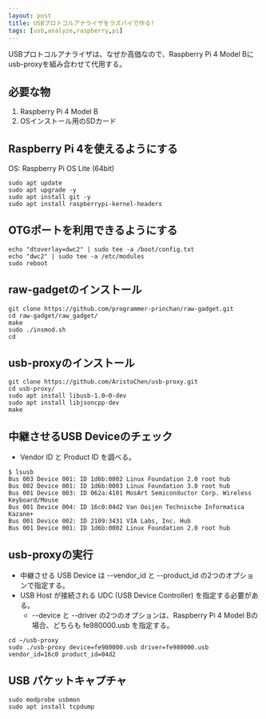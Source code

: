 ```yaml
---
layout: post
title: USBプロトコルアナライザをラズパイで作る!
tags: [usb,analyze,raspberry,pi]
---
```


USBプロトコルアナライザは、なぜか高価なので、Raspberry Pi 4 Model Bにusb-proxyを組み合わせて代用する。

## 必要な物

1. Raspberry Pi 4 Model B
2. OSインストール用のSDカード

## Raspberry Pi 4を使えるようにする

OS: Raspberry Pi OS Lite (64bit) 

```
sudo apt update
sudo apt upgrade -y
sudo apt install git -y
sudo apt install raspberrypi-kernel-headers
```

## OTGポートを利用できるようにする

```
echo "dtoverlay=dwc2" | sudo tee -a /boot/config.txt
echo "dwc2" | sudo tee -a /etc/modules
sudo reboot
```

## raw-gadgetのインストール

```
git clone https://github.com/programmer-princhan/raw-gadget.git
cd raw-gadget/raw_gadget/
make
sudo ./insmod.sh
cd
```

## usb-proxyのインストール

```
git clone https://github.com/AristoChen/usb-proxy.git
cd usb-proxy/
sudo apt install libusb-1.0–0-dev
sudo apt install libjsoncpp-dev
make
```

## 中継させるUSB Deviceのチェック

* Vendor ID と Product ID を調べる。

```
$ lsusb
Bus 003 Device 001: ID 1d6b:0002 Linux Foundation 2.0 root hub
Bus 002 Device 001: ID 1d6b:0003 Linux Foundation 3.0 root hub
Bus 001 Device 003: ID 062a:4101 MosArt Semiconductor Corp. Wireless Keyboard/Mouse
Bus 001 Device 004: ID 16c0:04d2 Van Ooijen Technische Informatica Kazane+
Bus 001 Device 002: ID 2109:3431 VIA Labs, Inc. Hub
Bus 001 Device 001: ID 1d6b:0002 Linux Foundation 2.0 root hub
```

## usb-proxyの実行

* 中継させる USB Device は --vendor_id と --product_id の2つのオプションで指定する。
* USB Host が接続される UDC (USB Device Controller) を指定する必要がある。
  * --device と --driver の2つのオプションは、Raspberry Pi 4 Model Bの場合、どちらも fe980000.usb を指定する。

```
cd ~/usb-proxy
sudo ./usb-proxy device=fe980000.usb driver=fe980000.usb vendor_id=16c0 product_id=04d2
```

## USB パケットキャプチャ

```
sudo modprobe usbmon
sudo apt install tcpdump
```

